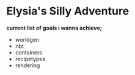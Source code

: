 # Elysia's Silly Adventure

**current list of goals i wanna achieve;**
- worldgen
- nbt
- containers
- recipetypes
- rendering

